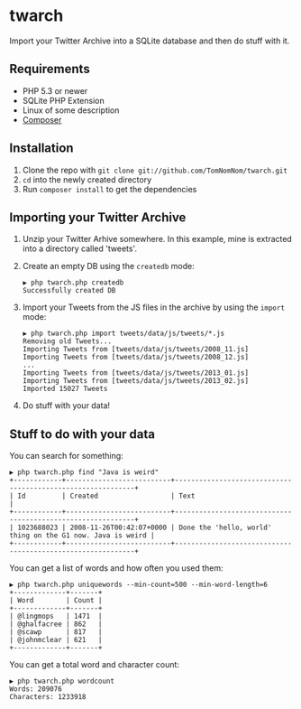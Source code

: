 # twarch

Import your Twitter Archive into a SQLite database and then do stuff with it.

## Requirements
* PHP 5.3 or newer
* SQLite PHP Extension
* Linux of some description
* [Composer](http://getcomposer.org/)

## Installation
1. Clone the repo with `git clone git://github.com/TomNomNom/twarch.git`
2. `cd` into the newly created directory
3. Run `composer install` to get the dependencies 

## Importing your Twitter Archive
1. Unzip your Twitter Arhive somewhere. In this example, mine is extracted into a directory called 'tweets'.
2. Create an empty DB using the `createdb` mode:
    ```
    ▶ php twarch.php createdb
    Successfully created DB
    ```
    
3. Import your Tweets from the JS files in the archive by using the `import` mode:
    ```
    ▶ php twarch.php import tweets/data/js/tweets/*.js
    Removing old Tweets...
    Importing Tweets from [tweets/data/js/tweets/2008_11.js]
    Importing Tweets from [tweets/data/js/tweets/2008_12.js]
    ...
    Importing Tweets from [tweets/data/js/tweets/2013_01.js]
    Importing Tweets from [tweets/data/js/tweets/2013_02.js]
    Imported 15027 Tweets
    ```

4. Do stuff with your data! 

## Stuff to do with your data

You can search for something:

    ▶ php twarch.php find "Java is weird"
    +------------+--------------------------+------------------------------------------------------------+
    | Id         | Created                  | Text                                                       |
    +------------+--------------------------+------------------------------------------------------------+
    | 1023688023 | 2008-11-26T00:42:07+0000 | Done the 'hello, world' thing on the G1 now. Java is weird |
    +------------+--------------------------+------------------------------------------------------------+

You can get a list of words and how often you used them:

    ▶ php twarch.php uniquewords --min-count=500 --min-word-length=6
    +-------------+-------+
    | Word        | Count |
    +-------------+-------+
    | @lingmops   | 1471  |
    | @ghalfacree | 862   |
    | @scawp      | 817   |
    | @johnmclear | 621   |
    +-------------+-------+

You can get a total word and character count:

    ▶ php twarch.php wordcount
    Words: 209076
    Characters: 1233918



